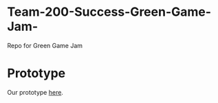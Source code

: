 # Team-200-Success-Green-Game-Jam-
Repo for Green Game Jam

# Prototype
Our prototype [here](https://thinkofmia.github.io/Team-200-Success-Green-Game-Jam-/).
